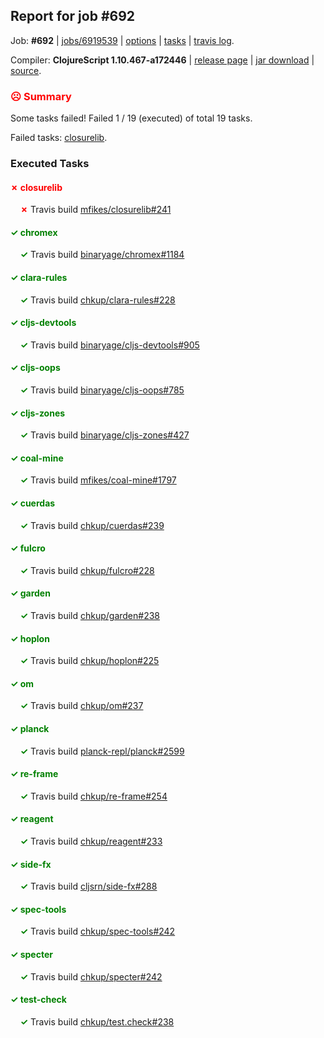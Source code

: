 ## Report for job #692

Job: **#692** | [jobs/6919539](https://github.com/cljs-oss/canary/commit/6919539c6331ff9e6d0f81fcc3e7a10a23b98069) | [options](options.edn) | [tasks](tasks.edn) | [travis log](https://travis-ci.org/cljs-oss/canary/builds/460598684).

Compiler: **ClojureScript 1.10.467-a172446** | [release page](https://github.com/cljs-oss/canary/releases/tag/r1.10.467-a172446) | [jar download](https://github.com/cljs-oss/canary/releases/download/r1.10.467-a172446/clojurescript-1.10.467-a172446.jar) | [source](https://github.com/mfikes/clojurescript/commit/a172446920a9f5fdab1f50acb9d2e7ad131bd3b5).

### <b style='color:red'>☹ Summary</b>

Some tasks failed! Failed 1 / 19 (executed) of total 19 tasks.

Failed tasks: [closurelib](#-closurelib).

### Executed Tasks

#### <b style='color:red'>&#x2717; closurelib</b>
&nbsp;&nbsp;&nbsp;&nbsp;<b style='color:red'>&#x2717;</b> Travis build [mfikes/closurelib#241](https://travis-ci.org/mfikes/closurelib/builds/460599890)<br>

#### <b style='color:green'>&#x2713; chromex</b>
&nbsp;&nbsp;&nbsp;&nbsp;<b style='color:green'>&#x2713;</b> Travis build [binaryage/chromex#1184](https://travis-ci.org/binaryage/chromex/builds/460599875)<br>

#### <b style='color:green'>&#x2713; clara-rules</b>
&nbsp;&nbsp;&nbsp;&nbsp;<b style='color:green'>&#x2713;</b> Travis build [chkup/clara-rules#228](https://travis-ci.org/chkup/clara-rules/builds/460599877)<br>

#### <b style='color:green'>&#x2713; cljs-devtools</b>
&nbsp;&nbsp;&nbsp;&nbsp;<b style='color:green'>&#x2713;</b> Travis build [binaryage/cljs-devtools#905](https://travis-ci.org/binaryage/cljs-devtools/builds/460599879)<br>

#### <b style='color:green'>&#x2713; cljs-oops</b>
&nbsp;&nbsp;&nbsp;&nbsp;<b style='color:green'>&#x2713;</b> Travis build [binaryage/cljs-oops#785](https://travis-ci.org/binaryage/cljs-oops/builds/460599881)<br>

#### <b style='color:green'>&#x2713; cljs-zones</b>
&nbsp;&nbsp;&nbsp;&nbsp;<b style='color:green'>&#x2713;</b> Travis build [binaryage/cljs-zones#427](https://travis-ci.org/binaryage/cljs-zones/builds/460599885)<br>

#### <b style='color:green'>&#x2713; coal-mine</b>
&nbsp;&nbsp;&nbsp;&nbsp;<b style='color:green'>&#x2713;</b> Travis build [mfikes/coal-mine#1797](https://travis-ci.org/mfikes/coal-mine/builds/460599902)<br>

#### <b style='color:green'>&#x2713; cuerdas</b>
&nbsp;&nbsp;&nbsp;&nbsp;<b style='color:green'>&#x2713;</b> Travis build [chkup/cuerdas#239](https://travis-ci.org/chkup/cuerdas/builds/460599911)<br>

#### <b style='color:green'>&#x2713; fulcro</b>
&nbsp;&nbsp;&nbsp;&nbsp;<b style='color:green'>&#x2713;</b> Travis build [chkup/fulcro#228](https://travis-ci.org/chkup/fulcro/builds/460599915)<br>

#### <b style='color:green'>&#x2713; garden</b>
&nbsp;&nbsp;&nbsp;&nbsp;<b style='color:green'>&#x2713;</b> Travis build [chkup/garden#238](https://travis-ci.org/chkup/garden/builds/460599921)<br>

#### <b style='color:green'>&#x2713; hoplon</b>
&nbsp;&nbsp;&nbsp;&nbsp;<b style='color:green'>&#x2713;</b> Travis build [chkup/hoplon#225](https://travis-ci.org/chkup/hoplon/builds/460599924)<br>

#### <b style='color:green'>&#x2713; om</b>
&nbsp;&nbsp;&nbsp;&nbsp;<b style='color:green'>&#x2713;</b> Travis build [chkup/om#237](https://travis-ci.org/chkup/om/builds/460599930)<br>

#### <b style='color:green'>&#x2713; planck</b>
&nbsp;&nbsp;&nbsp;&nbsp;<b style='color:green'>&#x2713;</b> Travis build [planck-repl/planck#2599](https://travis-ci.org/planck-repl/planck/builds/460599943)<br>

#### <b style='color:green'>&#x2713; re-frame</b>
&nbsp;&nbsp;&nbsp;&nbsp;<b style='color:green'>&#x2713;</b> Travis build [chkup/re-frame#254](https://travis-ci.org/chkup/re-frame/builds/460600022)<br>

#### <b style='color:green'>&#x2713; reagent</b>
&nbsp;&nbsp;&nbsp;&nbsp;<b style='color:green'>&#x2713;</b> Travis build [chkup/reagent#233](https://travis-ci.org/chkup/reagent/builds/460599986)<br>

#### <b style='color:green'>&#x2713; side-fx</b>
&nbsp;&nbsp;&nbsp;&nbsp;<b style='color:green'>&#x2713;</b> Travis build [cljsrn/side-fx#288](https://travis-ci.org/cljsrn/side-fx/builds/460599951)<br>

#### <b style='color:green'>&#x2713; spec-tools</b>
&nbsp;&nbsp;&nbsp;&nbsp;<b style='color:green'>&#x2713;</b> Travis build [chkup/spec-tools#242](https://travis-ci.org/chkup/spec-tools/builds/460599967)<br>

#### <b style='color:green'>&#x2713; specter</b>
&nbsp;&nbsp;&nbsp;&nbsp;<b style='color:green'>&#x2713;</b> Travis build [chkup/specter#242](https://travis-ci.org/chkup/specter/builds/460599963)<br>

#### <b style='color:green'>&#x2713; test-check</b>
&nbsp;&nbsp;&nbsp;&nbsp;<b style='color:green'>&#x2713;</b> Travis build [chkup/test.check#238](https://travis-ci.org/chkup/test.check/builds/460599970)<br>